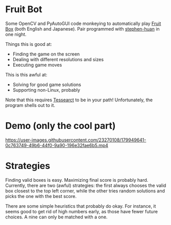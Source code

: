# Fruit Bot

Some OpenCV and PyAutoGUI code monkeying to automatically play [Fruit
Box](https://www.gamesaien.com/game/fruit_box_a/) (both English and Japanese).
Pair programmed with [stephen-huan](https://github.com/stephen-huan) in one
night.

Things this is good at:
- Finding the game on the screen
- Dealing with different resolutions and sizes
- Executing game moves

This is this awful at:
- Solving for good game solutions
- Supporting non-Linux, probably

Note that this requires [Tessearct](https://github.com/tesseract-ocr/tesseract)
to be in your path! Unfortunately, the program shells out to it.

# Demo (only the cool part)

https://user-images.githubusercontent.com/23270108/179949641-0c763749-49b6-44f0-9a90-196e32fae6b5.mp4

# Strategies

Finding valid boxes is easy. Maximizing final score is probably hard. Currently,
there are two (awful) strategies: the first always chooses the valid box closest
to the top left corner, while the other tries random solutions and picks the one
with the best score.

There are some simple heuristics that probably do okay. For instance, it
seems good to get rid of high numbers early, as those have fewer future choices.
A nine can only be matched with a one.
